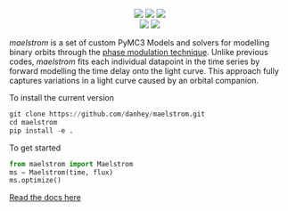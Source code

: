 <p align="center">
   <a><img
   src="https://github.com/danhey/maelstrom/workflows/maelstrom-tests/badge.svg"/></a>
   <a href="https://danhey.github.io/maelstrom/"><img
   src="https://github.com/danhey/maelstrom/workflows/Docs/badge.svg"/></a>
   <a href="https://codecov.io/gh/danhey/maelstrom"><img
   src="https://codecov.io/gh/danhey/maelstrom/branch/master/graph/badge.svg"/></a>
   <br/>
   <a href="https://docs.pymc.io"><img
   src="https://img.shields.io/badge/powered_by-PyMC3-EB5368.svg?style=flat"/></a>
   <a href="https://github.com/dfm/exoplanet"><img
   src="https://img.shields.io/badge/powered_by-exoplanet-EB5368.svg?style=flat"/></a>
</p>

  
*maelstrom* is a set of custom PyMC3 Models and solvers for
modelling binary orbits through the [phase modulation technique](https://arxiv.org/abs/1607.07879/).
Unlike previous codes, *maelstrom* fits each individual datapoint in the time series by forward modelling the time delay onto the light curve. This approach fully captures variations in a light curve caused by 
an orbital companion.

To install the current version

```python
git clone https://github.com/danhey/maelstrom.git
cd maelstrom
pip install -e .
```

To get started

```python
from maelstrom import Maelstrom
ms = Maelstrom(time, flux)
ms.optimize()
```
   
[Read the docs here](https://danhey.github.io/maelstrom)
